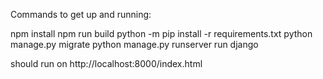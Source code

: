 Commands to get up and running:

npm install
npm run build
python -m pip install -r requirements.txt
python manage.py migrate
python manage.py runserver
run django

should run on http://localhost:8000/index.html
